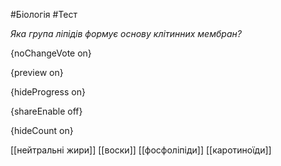 #Біологія #Тест

*Яка група ліпідів формує основу клітинних мембран?*

{noChangeVote on}

{preview on}

{hideProgress on}

{shareEnable off}

{hideCount on}

[[нейтральні жири]]
[[воски]]
[[фосфоліпіди]]
[[каротиноїди]]
